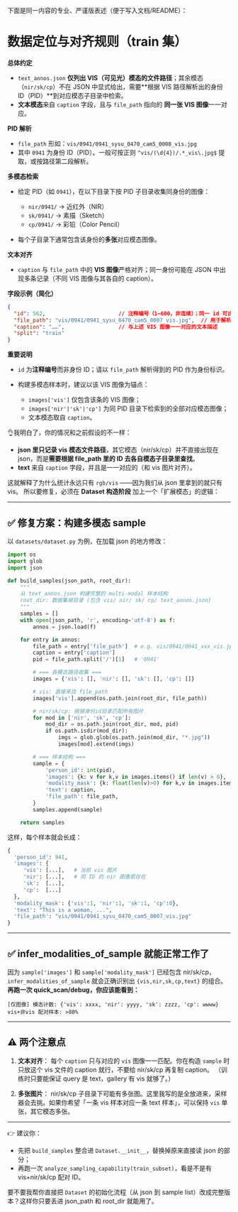 下面是同一内容的专业、严谨版表述（便于写入文档/README）：

# 数据定位与对齐规则（train 集）

**总体约定**

* `text_annos.json` **仅列出 VIS（可见光）模态的文件路径**；其余模态（`nir/sk/cp`）不在 JSON 中显式给出，需要\*\*根据 VIS 路径解析出的身份 ID（PID）\*\*到对应模态子目录中检索。
* **文本模态**来自 `caption` 字段，且与 `file_path` 指向的 **同一张 VIS 图像**一一对应。

**PID 解析**

* `file_path` 形如：`vis/0941/0941_sysu_0470_cam5_0008_vis.jpg`
* 其中 `0941` 为身份 ID（PID）。一般可按正则 `^vis/(\d{4})/.*_vis\.jpg$` 提取，或按路径第二段解析。

**多模态检索**

* 给定 PID（如 `0941`），在以下目录下按 PID 子目录收集同身份的图像：

  * `nir/0941/` → 近红外（NIR）
  * `sk/0941/` → 素描（Sketch）
  * `cp/0941/` → 彩铅（Color Pencil）
* 每个子目录下通常包含该身份的**多张**对应模态图像。

**文本对齐**

* `caption` 与 `file_path` 中的 **VIS 图像**严格对齐；同一身份可能在 JSON 中出现多条记录（不同 VIS 图像与其各自的 caption）。

**字段示例（简化）**

```json
{
  "id": 562,                       // 注释编号（1–600，非连续）；同一 id 可出现多条记录
  "file_path": "vis/0941/0941_sysu_0470_cam5_0007_vis.jpg",  // 用于解析 PID=0941
  "caption": "……",                 // 与上述 VIS 图像一一对应的文本描述
  "split": "train"
}
```

**重要说明**

* `id` 为**注释编号**而非身份 ID；请以 `file_path` 解析得到的 PID 作为身份标识。
* 构建多模态样本时，建议以该 VIS 图像为锚点：

  * `images['vis']` 仅包含该条的 VIS 图像；
  * `images['nir'|'sk'|'cp']` 为同 PID 目录下检索到的全部对应模态图像；
  * 文本模态取自 `caption`。



👌我明白了，你的情况和之前假设的不一样：

* **json 里只记录 vis 模态文件路径**，其它模态（nir/sk/cp）并不直接出现在 json，而是**需要根据 file\_path 里的 ID 去各自模态子目录里查找**。
* **text** 来自 `caption` 字段，并且是一一对应的（和 vis 图片对齐）。

这就解释了为什么统计永远只有 `rgb/vis` ——因为我们从 json 里拿到的就只有 vis。
所以要修复，必须在 **Dataset 构造阶段** 加上一个「扩展模态」的逻辑：

---

## ✅ 修复方案：构建多模态 sample

以 `datasets/dataset.py` 为例，在加载 json 的地方修改：

```python
import os
import glob
import json

def build_samples(json_path, root_dir):
    """
    从 text_annos.json 构建完整的 multi-modal 样本结构
    root_dir: 数据集根目录 (包含 vis/ nir/ sk/ cp/ text_annos.json)
    """
    samples = []
    with open(json_path, 'r', encoding='utf-8') as f:
        annos = json.load(f)

    for entry in annos:
        file_path = entry['file_path']  # e.g. vis/0941/0941_xxx_vis.jpg
        caption = entry['caption']
        pid = file_path.split('/')[1]   # '0941'

        # === 各模态路径收集 ===
        images = {'vis': [], 'nir': [], 'sk': [], 'cp': []}

        # vis: 直接来自 file_path
        images['vis'].append(os.path.join(root_dir, file_path))

        # nir/sk/cp: 根据身份id目录匹配所有图片
        for mod in ['nir', 'sk', 'cp']:
            mod_dir = os.path.join(root_dir, mod, pid)
            if os.path.isdir(mod_dir):
                imgs = glob.glob(os.path.join(mod_dir, "*.jpg"))
                images[mod].extend(imgs)

        # === 样本结构 ===
        sample = {
            'person_id': int(pid),
            'images': {k: v for k,v in images.items() if len(v) > 0},
            'modality_mask': {k: float(len(v)>0) for k,v in images.items()},
            'text': caption,
            'file_path': file_path,
        }
        samples.append(sample)

    return samples
```

这样，每个样本就会长成：

```python
{
  'person_id': 941,
  'images': {
     'vis': [...],   # 当前 vis 图片
     'nir': [...],   # 同 ID 的 nir 图像若存在
     'sk':  [...],
     'cp':  [...]
  },
  'modality_mask': {'vis':1, 'nir':1, 'sk':1, 'cp':0},
  'text': "This is a woman, ...",
  'file_path': "vis/0941/0941_sysu_0470_cam5_0007_vis.jpg"
}
```

---

## ✅ infer\_modalities\_of\_sample 就能正常工作了

因为 `sample['images']` 和 `sample['modality_mask']` 已经包含 nir/sk/cp，`infer_modalities_of_sample` 就会正确识别出 `{vis,nir,sk,cp,text}` 的组合。
**再跑一次 quick\_scan/debug，你应该能看到：**

```
[仅图像] 模态计数: {'vis': xxxx, 'nir': yyyy, 'sk': zzzz, 'cp': wwww}
vis+非vis 配对样本: >80%
```

---

## ⚠️ 两个注意点

1. **文本对齐**：
   每个 `caption` 只与对应的 `vis` 图像一一匹配。你在构造 `sample` 时只放这个 vis 文件的 caption 就行，不要给 nir/sk/cp 再复制 caption。
   （训练时只要能保证 query 是 text，gallery 有 vis 就够了。）

2. **多张图片**：
   nir/sk/cp 子目录下可能有多张图。这里我写的是全放进来，采样器会去挑。如果你希望「一条 vis 样本对应一条 text 样本」，可以保持 `vis` 单张，其它模态多张。

---

👉 建议你：

* 先把 `build_samples` 整合进 `Dataset.__init__`，替换掉原来直接读 json 的部分；
* 再跑一次 `analyze_sampling_capability(train_subset)`，看是不是有 vis+nir/sk/cp 配对 ID。

要不要我帮你直接把 `Dataset` 的初始化流程（从 json 到 sample list）改成完整版本？这样你只要丢进 json\_path 和 root\_dir 就能用了。
